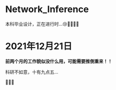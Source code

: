 # Network_Inference
本科毕业设计，正在进行时...😢🤢💕💕💕

# 2021年12月21日
**前两个月的工作貌似没什么用，可能需要推倒重来！！**

科研不如意，十有九点五...

🥶🥶🥶

